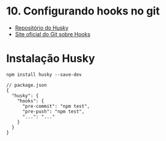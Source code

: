 # 10. Configurando hooks no git
- [Repositório do Husky](https://github.com/typicode/husky)
- [Site oficial do Git sobre Hooks](https://git-scm.com/book/it/v2/Customizing-Git-Git-Hooks)

# Instalação Husky
```
npm install husky --save-dev
```
```
// package.json
{
  "husky": {
    "hooks": {
      "pre-commit": "npm test",
      "pre-push": "npm test",
      "...": "..."
    }
  }
}
```

